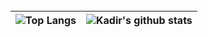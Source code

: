 <!-- <p align="center" >
<img src="https://github.com/kadir-ince/kadir-ince/blob/master/logo.gif?raw=true" alt="gif" >
</p> -->



<br>

| ![Top Langs](https://github-readme-stats.vercel.app/api/top-langs/?username=kadir-ince&hide_langs_below=1&hide_border=true&hide=html,shaderlab,hlsl,c%23,css&langs_count=4&show_icons=true&title_color=0A84FF&icon_color=3080ed&text_color=000000&bg_color=ffffff)| ![Kadir's github stats](https://github-readme-stats.vercel.app/api/?username=kadir-ince&show_icons=true&title_color=0A84FF&icon_color=3080ed&text_color=000000&bg_color=ffffff&hide_border=true&count_private=true) |
|------------------------------------------------------------------------------------------------------------|------------------------------------------------------------------------------------------------------------------------------------------------------------------------------------------------------------------|

